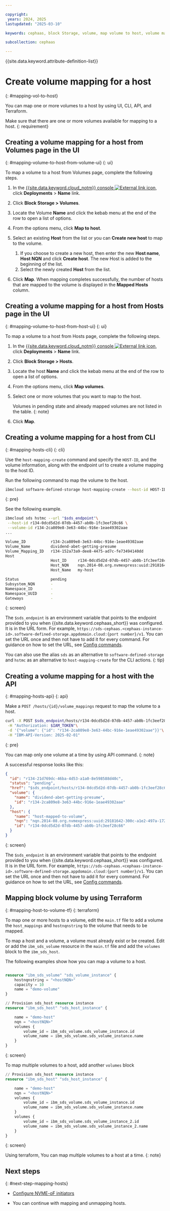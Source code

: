 ```yaml
---

copyright:
 years: 2024, 2025
lastupdated: "2025-03-10"

keywords: cephaas, block Storage, volume, map volume to host, volume mapping, host mapping

subcollection: cephaas

---
```


{{site.data.keyword.attribute-definition-list}}

# Create volume mapping for a host
{: #mapping-vol-to-host}

You can map one or more volumes to a host by using UI, CLI, API, and Terraform.

Make sure that there are one or more volumes available for mapping to a host.
{: requirement}

## Creating a volume mapping for a host from Volumes page in the UI
{: #mapping-volume-to-host-from-volume-ui}
{: ui}

To map a volume to a host from Volumes page, complete the following steps.

1. In the [{{site.data.keyword.cloud_notm}} console ![External link icon](../icons/launch-glyph.svg "External link icon")](https://{DomainName}/software-defined-storage), click **Deployments** > **Name** link.

2. Click **Block Storage > Volumes**.

3. Locate the Volume **Name** and click the kebab menu at the end of the row to open a list of options.
4. From the options menu, click **Map to host**.
5. Select an existing **Host** from the list or you can **Create new host** to map to the volume.
    1. If you choose to create a new host, then enter the new **Host name**, **Host NQN** and click **Create host**. The new Host is added to the beginning of the list.
    1. Select the newly created **Host** from the list.
6. Click **Map**. When mapping completes successfully, the number of hosts that are mapped to the volume is displayed in the **Mapped Hosts** column.


## Creating a volume mapping for a host from Hosts page in the UI
{: #mapping-volume-to-host-from-host-ui}
{: ui}

To map a volume to a host from Hosts page, complete the following steps.

1. In the [{{site.data.keyword.cloud_notm}} console ![External link icon](../icons/launch-glyph.svg "External link icon")](https://{DomainName}/software-defined-storage), click **Deployments** > **Name** link.

2. Click **Block Storage > Hosts**.
3. Locate the host **Name** and click the kebab menu at the end of the row to open a list of options.
4. From the options menu, click **Map volumes**.
5. Select one or more volumes that you want to map to the host.

    Volumes in pending state and already mapped volumes are not listed in the table.
    {: note}

6. Click **Map**.



## Creating a volume mapping for a host from CLI
{: #mapping-hosts-cli}
{: cli}

Use the `host-mapping-create` command and specify the `HOST-ID`, and the volume information, along with the endpoint url to create a volume mapping to the host ID.

Run the following command to map the volume to the host.

```sh
ibmcloud software-defined-storage host-mapping-create --host-id HOST-ID [--volume (VOLUME | @VOLUME-FILE) | --volume-id VOLUME-ID]
```
{: pre}

See the following example.

```bash
ibmcloud sds hstmc --url "$sds_endpoint"\
 --host-id r134-0dcd5d2d-07db-4457-ab0b-1fc3eef28c66 \
 --volume-id r134-2ca809e8-3e63-44bc-916e-1eae49302aae
...

Volume_ID           r134-2ca809e8-3e63-44bc-916e-1eae49302aae
Volume_Name         dividend-abet-getting-presume
Volume_Mapping_ID   r134-152a73a9-dee8-4475-ad7c-fe73494140dd
Host
                    Host_ID     r134-0dcd5d2d-07db-4457-ab0b-1fc3eef28c66
                    Host_NQN    nqn.2014-08.org.nvmexpress:uuid:29181642-300c-a1e2-497a-172017002122
                    Host_Name   my-host

Status              pending
Subsystem_NQN       -
Namespace_ID        -
Namespace_UUID      -
Gateways            -

```
{: screen}

The `$sds_endpoint` is an environment variable that points to the endpoint provided to you when {{site.data.keyword.cephaas_short}} was configured. It is in the URL form. For example, `https://sds-cephaas.<cephaas-instance-id>.software-defined-storage.appdomain.cloud:{port number}/v1`. You can set the URL once and then not have to add it for every command. For guidance on how to set the URL, see [Config commands](/docs/cephaas?topic=cephaas-ic-sds-cli-reference&interface=cli#ic-config-commands).


You can also use the alias `sds` as an alternative to `software-defined-storage` and `hstmc` as an alternative to `host-mapping-create` for the CLI actions.
{: tip}


## Creating a volume mapping for a host with the API
{: #mapping-hosts-api}
{: api}

Make a `POST /hosts/{id}/volume_mappings` request to map the volume to a host.

```sh
curl -X POST $sds_endpoint/hosts/r134-0dcd5d2d-07db-4457-ab0b-1fc3eef28c66/volume_mappings\
 -H "Authorization: $IAM_TOKEN"\
 -d '{"volume": {"id": "r134-2ca809e8-3e63-44bc-916e-1eae49302aae"}}'\
 -H "IBM-API-Version: 2025-02-01"
```
{: pre}

You can map only one volume at a time by using API command.
{: note}

A successful response looks like this:

```json
{
  "id": "r134-21d769dc-46ba-4d53-a1a0-8e598588d40c",
  "status": "pending",
  "href": "$sds_endpoint/hosts/r134-0dcd5d2d-07db-4457-ab0b-1fc3eef28c66/volume_mappings/r134-21d769dc-46ba-4d53-a1a0-8e598588d40c",
  "volume": {
    "name": "dividend-abet-getting-presume",
    "id": "r134-2ca809e8-3e63-44bc-916e-1eae49302aae"
  },
  "host": {
    "name": "host-mapped-to-volume",
    "nqn": "nqn.2014-08.org.nvmexpress:uuid:29181642-300c-a1e2-497a-172017002122",
    "id": "r134-0dcd5d2d-07db-4457-ab0b-1fc3eef28c66"
  }
}

```
{: screen}

The `$sds_endpoint` is an environment variable that points to the endpoint provided to you when {{site.data.keyword.cephaas_short}} was configured. It is in the URL form. For example, `https://sds-cephaas.<cephaas-instance-id>.software-defined-storage.appdomain.cloud:{port number}/v1`. You can set the URL once and then not have to add it for every command. For guidance on how to set the URL, see [Config commands](/docs/cephaas?topic=cephaas-ic-sds-cli-reference&interface=cli#ic-config-commands).


## Mapping block volume by using Terraform
{: #mapping-host-to-volume-tf}
{: terraform}

To map one or more hosts to a volume, edit the `main.tf` file to add a volume the `host_mappings` and `hostnqnstring` to the volume that needs to be mapped.

To map a host and a volume, a volume must already exist or be created. Edit or add the `ibm_sds_volume` resource in the `main.tf` file and add the `volumes` block to the `ibm_sds_host`.

The following examples show how you can map a volume to a host.

```terraform

resource "ibm_sds_volume" "sds_volume_instance" {
    hostnqnstring = "<hostNQN>"
    capacity = 10
    name = "demo-volume"
}

// Provision sds_host resource instance
resource "ibm_sds_host" "sds_host_instance" {

    name = "demo-host"
    nqn = "<hostNQN>"
    volumes {
        volume_id = ibm_sds_volume.sds_volume_instance.id
        volume_name = ibm_sds_volume.sds_volume_instance.name
    }
}
```
{: screen}


To map multiple volumes to a host, add another `volumes` block

```terraform
// Provision sds_host resource instance
resource "ibm_sds_host" "sds_host_instance" {

    name = "demo-host"
    nqn = "<hostNQN>"
    volumes {
        volume_id = ibm_sds_volume.sds_volume_instance.id
        volume_name = ibm_sds_volume.sds_volume_instance.name
    }
    volumes {
        volume_id = ibm_sds_volume.sds_volume_instance_2.id
        volume_name = ibm_sds_volume.sds_volume_instance_2.name
    }
}
```
{: screen}


Using terraform, You can map multiple volumes to a host at a time.
{: note}



## Next steps
{: #next-step-mapping-hosts}

* [Configure NVME-oF initiators](/docs/cephaas?topic=cephaas-connecting-nvme-initiators)

* You can continue with mapping and unmapping hosts.
